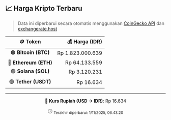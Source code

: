 

<!-- HARGA_KRIPTO -->
## 📈 Harga Kripto Terbaru

> Data ini diperbarui secara otomatis menggunakan [CoinGecko API](https://www.coingecko.com/) dan [exchangerate.host](https://exchangerate.host/)

<div align="center">

| 🪙 Token | 💰 Harga (IDR) |
|:------:|---------------:|
| 🟠 **Bitcoin (BTC)**   | Rp 1.823.000.639 |
| 🔵 **Ethereum (ETH)**  | Rp 64.133.559 |
| 🟣 **Solana (SOL)**    | Rp 3.120.231 |
| 🟢 **Tether (USDT)**   | Rp 16.634 |

---

💱 **Kurs Rupiah (USD → IDR)**: Rp 16.634

🕒 <sub>Terakhir diperbarui: 1/11/2025, 06.43.20</sub>

</div>
<!-- /HARGA_KRIPTO -->